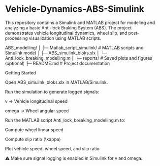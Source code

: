 # Vehicle-Dynamics-ABS-Simulink
This repository contains a Simulink and MATLAB project for modeling and analyzing a basic Anti-lock Braking System (ABS). The project demonstrates vehicle longitudinal dynamics, wheel slip, and post-processing visualization using MATLAB scripts.

ABS_modelling/
│
├─ Matlab_script_simulink/    # MATLAB scripts and Simulink model
│   ├─ ABS_simulink_bloks.slx
│   └─ Anti_lock_breaking_modelling.m
│
├─ reports/                   # Saved plots and figures (optional)
├─ README.md                  # Project documentation

Getting Started

Open ABS_simulink_bloks.slx in MATLAB/Simulink.

Run the simulation to generate logged signals:

v → Vehicle longitudinal speed

omega → Wheel angular speed

Run the MATLAB script Anti_lock_breaking_modelling.m to:

Compute wheel linear speed

Compute slip ratio (\kappa)

Plot vehicle speed, wheel speed, and slip ratio

⚠️ Make sure signal logging is enabled in Simulink for v and omega.

